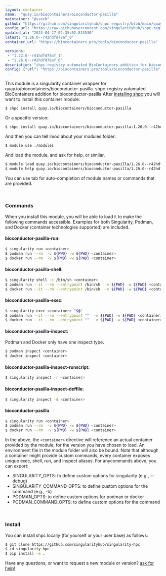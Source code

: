 ```yaml
---
layout: container
name:  "quay.io/biocontainers/bioconductor-pasilla"
maintainer: "@vsoch"
github: "https://github.com/singularityhub/shpc-registry/blob/main/quay.io/biocontainers/bioconductor-pasilla/container.yaml"
config_url: "https://raw.githubusercontent.com/singularityhub/shpc-registry/main/quay.io/biocontainers/bioconductor-pasilla/container.yaml"
updated_at: "2023-04-27 02:35:02.813530"
latest: "1.26.0--r42hdfd78af_0"
container_url: "https://biocontainers.pro/tools/bioconductor-pasilla"

versions:
 - "1.22.0--r41hdfd78af_1"
 - "1.26.0--r42hdfd78af_0"
description: "shpc-registry automated BioContainers addition for bioconductor-pasilla"
config: {"url": "https://biocontainers.pro/tools/bioconductor-pasilla", "maintainer": "@vsoch", "description": "shpc-registry automated BioContainers addition for bioconductor-pasilla", "latest": {"1.26.0--r42hdfd78af_0": "sha256:bd9d341bb1c9604c72dbeaca7342a08c69a006dbd4e227a74b4007ba7c640452"}, "tags": {"1.22.0--r41hdfd78af_1": "sha256:7bef8bee94b66a37dcc53d3e9405762c0b3b2630185a4cad2dd067c944cfa157", "1.26.0--r42hdfd78af_0": "sha256:bd9d341bb1c9604c72dbeaca7342a08c69a006dbd4e227a74b4007ba7c640452"}, "docker": "quay.io/biocontainers/bioconductor-pasilla"}
---
```


This module is a singularity container wrapper for quay.io/biocontainers/bioconductor-pasilla.
shpc-registry automated BioContainers addition for bioconductor-pasilla
After [installing shpc](#install) you will want to install this container module:


```bash
$ shpc install quay.io/biocontainers/bioconductor-pasilla
```

Or a specific version:

```bash
$ shpc install quay.io/biocontainers/bioconductor-pasilla:1.26.0--r42hdfd78af_0
```

And then you can tell lmod about your modules folder:

```bash
$ module use ./modules
```

And load the module, and ask for help, or similar.

```bash
$ module load quay.io/biocontainers/bioconductor-pasilla/1.26.0--r42hdfd78af_0
$ module help quay.io/biocontainers/bioconductor-pasilla/1.26.0--r42hdfd78af_0
```

You can use tab for auto-completion of module names or commands that are provided.

<br>

### Commands

When you install this module, you will be able to load it to make the following commands accessible.
Examples for both Singularity, Podman, and Docker (container technologies supported) are included.

#### bioconductor-pasilla-run:

```bash
$ singularity run <container>
$ podman run --rm  -v ${PWD} -w ${PWD} <container>
$ docker run --rm  -v ${PWD} -w ${PWD} <container>
```

#### bioconductor-pasilla-shell:

```bash
$ singularity shell -s /bin/sh <container>
$ podman run --it --rm --entrypoint /bin/sh  -v ${PWD} -w ${PWD} <container>
$ docker run --it --rm --entrypoint /bin/sh  -v ${PWD} -w ${PWD} <container>
```

#### bioconductor-pasilla-exec:

```bash
$ singularity exec <container> "$@"
$ podman run --it --rm --entrypoint ""  -v ${PWD} -w ${PWD} <container> "$@"
$ docker run --it --rm --entrypoint ""  -v ${PWD} -w ${PWD} <container> "$@"
```

#### bioconductor-pasilla-inspect:

Podman and Docker only have one inspect type.

```bash
$ podman inspect <container>
$ docker inspect <container>
```

#### bioconductor-pasilla-inspect-runscript:

```bash
$ singularity inspect -r <container>
```

#### bioconductor-pasilla-inspect-deffile:

```bash
$ singularity inspect -d <container>
```



#### bioconductor-pasilla

```bash
$ singularity run <container>
$ podman run --rm  -v ${PWD} -w ${PWD} <container>
$ docker run --rm  -v ${PWD} -w ${PWD} <container>
```


In the above, the `<container>` directive will reference an actual container provided
by the module, for the version you have chosen to load. An environment file in the
module folder will also be bound. Note that although a container
might provide custom commands, every container exposes unique exec, shell, run, and
inspect aliases. For anycommands above, you can export:

 - SINGULARITY_OPTS: to define custom options for singularity (e.g., --debug)
 - SINGULARITY_COMMAND_OPTS: to define custom options for the command (e.g., -b)
 - PODMAN_OPTS: to define custom options for podman or docker
 - PODMAN_COMMAND_OPTS: to define custom options for the command

<br>

### Install

You can install shpc locally (for yourself or your user base) as follows:

```bash
$ git clone https://github.com/singularityhub/singularity-hpc
$ cd singularity-hpc
$ pip install -e .
```

Have any questions, or want to request a new module or version? [ask for help!](https://github.com/singularityhub/singularity-hpc/issues)